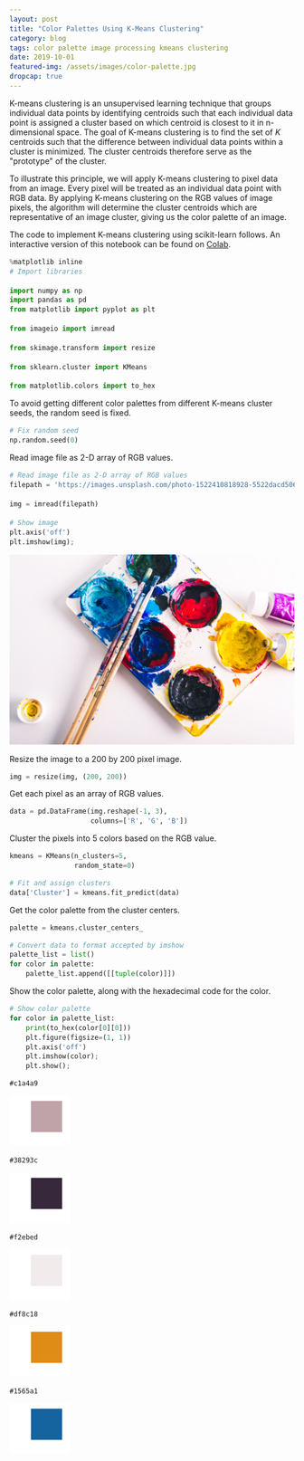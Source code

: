 ```yaml
---
layout: post
title: "Color Palettes Using K-Means Clustering"
category: blog
tags: color palette image processing kmeans clustering
date: 2019-10-01
featured-img: /assets/images/color-palette.jpg
dropcap: true
---
```


K-means clustering is an unsupervised learning technique that groups individual data points by identifying centroids such that each individual data point is assigned a cluster based on which centroid is closest to it in n-dimensional space. The goal of K-means clustering is to find the set of *K* centroids such that the difference between individual data points within a cluster is minimized. The cluster centroids therefore serve as the "prototype" of the cluster.

To illustrate this principle, we will apply K-means clustering to pixel data from an image. Every pixel will be treated as an individual data point with RGB data. By applying K-means clustering on the RGB values of image pixels, the algorithm will determine the cluster centroids which are representative of an image cluster, giving us the color palette of an image. 

The code to implement K-means clustering using scikit-learn follows. An interactive version of this notebook can be found on [Colab](https://colab.research.google.com/drive/1EWcej7Hm2F_tGf7-SB2UX6uJ-5QvCEKb).

```python
%matplotlib inline
# Import libraries

import numpy as np
import pandas as pd
from matplotlib import pyplot as plt

from imageio import imread

from skimage.transform import resize

from sklearn.cluster import KMeans

from matplotlib.colors import to_hex
```

To avoid getting different color palettes from different K-means cluster seeds, the random seed is fixed.

```python
# Fix random seed
np.random.seed(0)
```

Read image file as 2-D array of RGB values.

```python
# Read image file as 2-D array of RGB values
filepath = 'https://images.unsplash.com/photo-1522410818928-5522dacd5066'

img = imread(filepath)

# Show image
plt.axis('off')
plt.imshow(img);
```

![img](/assets/images/color-palette.jpg)

Resize the image to a 200 by 200 pixel image.

```python
img = resize(img, (200, 200))
```

Get each pixel as an array of RGB values.

```python
data = pd.DataFrame(img.reshape(-1, 3),
                    columns=['R', 'G', 'B'])
```

Cluster the pixels into 5 colors based on the RGB value.

```python
kmeans = KMeans(n_clusters=5,
                random_state=0)
```

```python
# Fit and assign clusters
data['Cluster'] = kmeans.fit_predict(data)
```

Get the color palette from the cluster centers.

```python
palette = kmeans.cluster_centers_
```

```python
# Convert data to format accepted by imshow
palette_list = list()
for color in palette:
    palette_list.append([[tuple(color)]])
```

Show the color palette, along with the hexadecimal code for the color.

```python
# Show color palette
for color in palette_list:
    print(to_hex(color[0][0]))
    plt.figure(figsize=(1, 1))
    plt.axis('off')
    plt.imshow(color);
    plt.show();
```

```
#c1a4a9
```



![png](/assets/images/palette-1.png)

```
#38293c
```



![png](/assets/images/palette-2.png)

```
#f2ebed
```



![png](/assets/images/palette-3.png)

```
#df8c18
```



![png](/assets/images/palette-4.png)

```
#1565a1
```



![png](/assets/images/palette-5.png)

